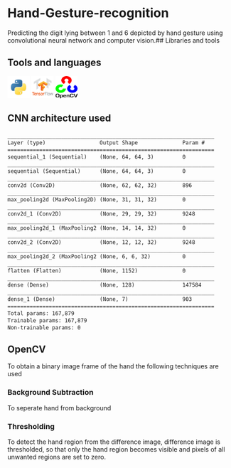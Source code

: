# Hand-Gesture-recognition
Predicting the digit lying between 1 and 6 depicted by hand gesture using convolutional neural network and computer vision.## Libraries and tools
## Tools and languages
<img src="https://github.com/github/explore/raw/main/topics/python/python.png" width="50" height="50" />        <img src="https://github.com/github/explore/raw/main/topics/tensorflow/tensorflow.png" width="50" height="50" />       <img src="https://github.com/github/explore/raw/main/topics/opencv/opencv.png" width="50" height="50" />

## CNN architecture used
```
_________________________________________________________________
Layer (type)                 Output Shape              Param #
=================================================================
sequential_1 (Sequential)    (None, 64, 64, 3)         0
_________________________________________________________________
sequential (Sequential)      (None, 64, 64, 3)         0
_________________________________________________________________
conv2d (Conv2D)              (None, 62, 62, 32)        896
_________________________________________________________________
max_pooling2d (MaxPooling2D) (None, 31, 31, 32)        0
_________________________________________________________________
conv2d_1 (Conv2D)            (None, 29, 29, 32)        9248
_________________________________________________________________
max_pooling2d_1 (MaxPooling2 (None, 14, 14, 32)        0
_________________________________________________________________
conv2d_2 (Conv2D)            (None, 12, 12, 32)        9248
_________________________________________________________________
max_pooling2d_2 (MaxPooling2 (None, 6, 6, 32)          0
_________________________________________________________________
flatten (Flatten)            (None, 1152)              0
_________________________________________________________________
dense (Dense)                (None, 128)               147584
_________________________________________________________________
dense_1 (Dense)              (None, 7)                 903
=================================================================
Total params: 167,879
Trainable params: 167,879
Non-trainable params: 0
```
## OpenCV
To obtain a binary image frame of the hand the following techniques are used
### Background Subtraction
To seperate hand from background
### Thresholding
To detect the hand region from the difference image, difference image is thresholded, so that only the hand region becomes visible and pixels of all unwanted regions are set to zero.





